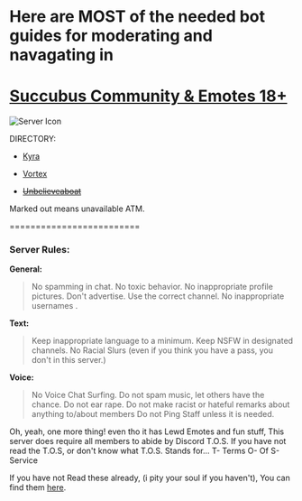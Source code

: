 # Here are __MOST__ of the needed bot guides for moderating and navagating in 
# [Succubus Community & Emotes 18+](https://discord.gg/invite/vYxjFrh)
![Server Icon](https://cdn.discordapp.com/icons/714217768651587694/6d335696d1f9551d31e83b5844741f4c)


DIRECTORY:

- [Kyra](https://github.com/Xynnix/Wikis/tree/main/Kyra)

- [Vortex](https://github.com/Xynnix/Wikis/tree/main/Vortex)

- ~~[Unbelieveaboat](https://github.com/Xynnix/Wikis/tree/main/Unbelieveaboat)~~

Marked out means unavailable ATM.

=========================
### Server Rules:

**General:**
> No spamming in chat.
> No toxic behavior.
> No inappropriate profile pictures.
> Don't advertise.
> Use the correct channel.
> No inappropriate usernames .

**Text:**
> Keep inappropriate language to a minimum.
> Keep NSFW in designated channels.
> No Racial Slurs (even if you think you have a pass, you don't in this server.)

**Voice:**
> No Voice Chat Surfing.
> Do not spam music, let others have the chance.
> Do not ear rape.
> Do not make racist or hateful remarks about anything to/about members
Do not Ping Staff unless it is needed.


Oh, yeah, one more thing!
even tho it has Lewd Emotes and fun stuff, This server does require all members to abide by Discord T.O.S.
If you have not read the T.O.S, or don't know what T.O.S. Stands for...
T- Terms
O- Of
S- Service

If you have not Read these already, (i pity your soul if you haven't), You can find them [here](https://discordapp.com/terms).
